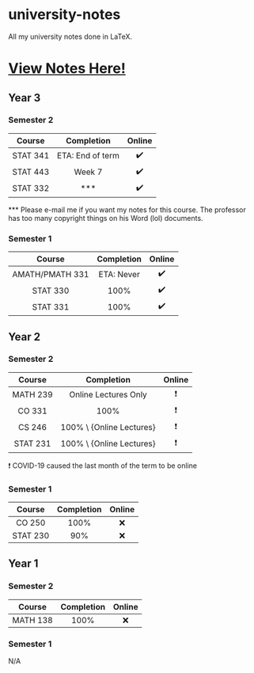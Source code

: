 # university-notes
All my university notes done in LaTeX.

# [View Notes Here!](https://hextical.github.io/university-notes/)

## Year 3
### Semester 2
|  Course  |    Completion    |       Online       |
| :------: | :--------------: | :----------------: |
| STAT 341 | ETA: End of term | :heavy_check_mark: |
| STAT 443 |      Week 7      | :heavy_check_mark: |
| STAT 332 |       ***        | :heavy_check_mark: |

*** Please e-mail me if you want my notes for this course. The professor
has too many copyright things on his Word (lol) documents.

### Semester 1
|     Course      | Completion |       Online       |
| :-------------: | :--------: | :----------------: |
| AMATH/PMATH 331 | ETA: Never | :heavy_check_mark: |
|    STAT 330     |    100%    | :heavy_check_mark: |
|    STAT 331     |    100%    | :heavy_check_mark: |

## Year 2
### Semester 2
|  Course  |        Completion        |          Online          |
| :------: | :----------------------: | :----------------------: |
| MATH 239 |   Online Lectures Only   | :heavy_exclamation_mark: |
|  CO 331  |           100%           | :heavy_exclamation_mark: |
|  CS 246  | 100% \ {Online Lectures} | :heavy_exclamation_mark: |
| STAT 231 | 100% \ {Online Lectures} | :heavy_exclamation_mark: |

:heavy_exclamation_mark: COVID-19 caused the last month of the term to be online

### Semester 1
|  Course  | Completion | Online |
| :------: | :--------: | :----: |
|  CO 250  |    100%    |  :x:   |
| STAT 230 |    90%     |  :x:   |

## Year 1
### Semester 2
|  Course  | Completion | Online |
| :------: | :--------: | :----: |
| MATH 138 |    100%    |  :x:   |

### Semester 1
N/A
